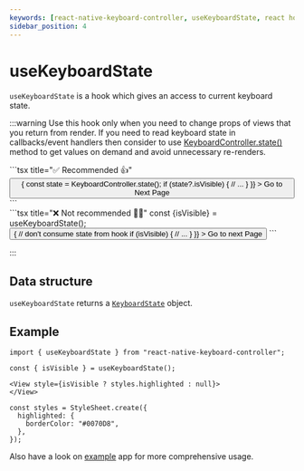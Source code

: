 ```yaml
---
keywords: [react-native-keyboard-controller, useKeyboardState, react hook]
sidebar_position: 4
---
```


# useKeyboardState

`useKeyboardState` is a hook which gives an access to current keyboard state.

:::warning
Use this hook only when you need to change props of views that you return from render. If you need to read keyboard state in callbacks/event handlers then consider to use [KeyboardController.state()](../../keyboard-controller.md#state) method to get values on demand and avoid unnecessary re-renders.

<div class="code-grid">
<div class="code-block">
```tsx title="✅ Recommended 👍"
<Button
  onPress={() => {
    const state = KeyboardController.state();
    if (state?.isVisible) {
      // ...
    }
  }}
>
  Go to Next Page
</Button>
```
</div>
<div class="code-block">
```tsx title="❌ Not recommended 🙅‍♂️"
const {isVisible} = useKeyboardState();
<Button
  onPress={() => {
    // don't consume state from hook
    if (isVisible) {
      // ...
    }
  }}
>
  Go to next Page
</Button>
```
</div>
</div>

:::

## Data structure

`useKeyboardState` returns a [`KeyboardState`](../../keyboard-controller.md#state) object.

## Example

```tsx
import { useKeyboardState } from "react-native-keyboard-controller";

const { isVisible } = useKeyboardState();

<View style={isVisible ? styles.highlighted : null}>
</View>

const styles = StyleSheet.create({
  highlighted: {
    borderColor: "#0070D8",
  },
});
```

Also have a look on [example](https://github.com/kirillzyusko/react-native-keyboard-controller/tree/main/example) app for more comprehensive usage.

